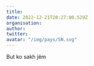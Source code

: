 ```yaml
---
title: 
date: 2022-12-21T20:27:00.529Z
organisation: 
author: 
twitter: 
avatar: "/img/pays/SN.svg"
---
```


But ko sakh jëm